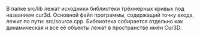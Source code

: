 В папке src/lib лежат исходники библиотеки трёхмерных кривых под названием cur3d.
Основной файл программы, содержащий точку входа, лежит по пути: src/source.cpp.
Библиотека собирается отдельно как динамическая и все её объекты лежат в пространстве имён Cur3D.
